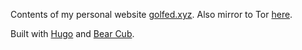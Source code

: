 Contents of my personal website [golfed.xyz](https://golfed.xyz). Also mirror to Tor [here](http://golfed6fzytoktol4de4o4nerap3xuykhfm5makfzscib65df3khnpyd.onion/).

Built with [Hugo](https://gohugo.io) and [Bear Cub](https://github.com/clente/hugo-bearcub). 
